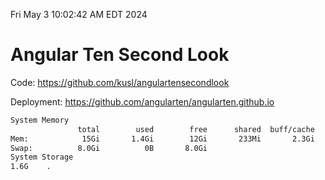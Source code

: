 Fri May  3 10:02:42 AM EDT 2024

# Angular Ten Second Look

Code: https://github.com/kusl/angulartensecondlook

Deployment: https://github.com/angularten/angularten.github.io

```bash
System Memory
               total        used        free      shared  buff/cache   available
Mem:            15Gi       1.4Gi        12Gi       233Mi       2.3Gi        13Gi
Swap:          8.0Gi          0B       8.0Gi
System Storage
1.6G	.
```
```bash
